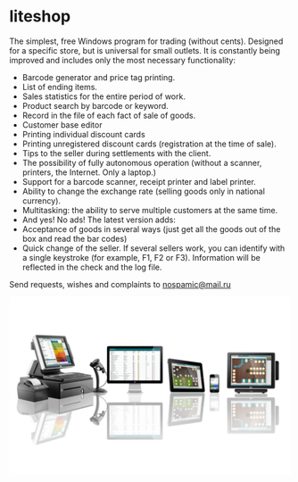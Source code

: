 # liteshop
The simplest, free Windows program for trading (without cents). Designed for a specific store, but is universal
for small outlets. It is constantly being improved and includes only the most necessary functionality:

- Barcode generator and price tag printing.
- List of ending items.
- Sales statistics for the entire period of work.
- Product search by barcode or keyword.
- Record in the file of each fact of sale of goods.
- Customer base editor
- Printing individual discount cards
- Printing unregistered discount cards (registration at the time of sale).
- Tips to the seller during settlements with the client.
- The possibility of fully autonomous operation (without a scanner, printers, the Internet. Only a laptop.)
- Support for a barcode scanner, receipt printer and label printer.
- Ability to change the exchange rate (selling goods only in national currency).
- Multitasking: the ability to serve multiple customers at the same time.
- And yes! No ads!
The latest version adds:
- Acceptance of goods in several ways (just get all the goods out of the box and read the bar codes)
- Quick change of the seller. If several sellers work, you can identify with a
single keystroke (for example, F1, F2 or F3). Information will be reflected in the check and the log file.

Send requests, wishes and complaints to nospamic@mail.ru

![](https://github.com/DatabasesWorks/liteshop/blob/master/pos.png)
